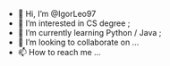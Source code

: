 - 👋 Hi, I’m @IgorLeo97
- 👀 I’m interested in CS degree ;
- 🌱 I’m currently learning Python / Java ;
- 💞️ I’m looking to collaborate on ...
- 📫 How to reach me ...

<!---
IgorLeo97/IgorLeo97 is a ✨ special ✨ repository because its `README.md` (this file) appears on your GitHub profile.
You can click the Preview link to take a look at your changes.
--->

